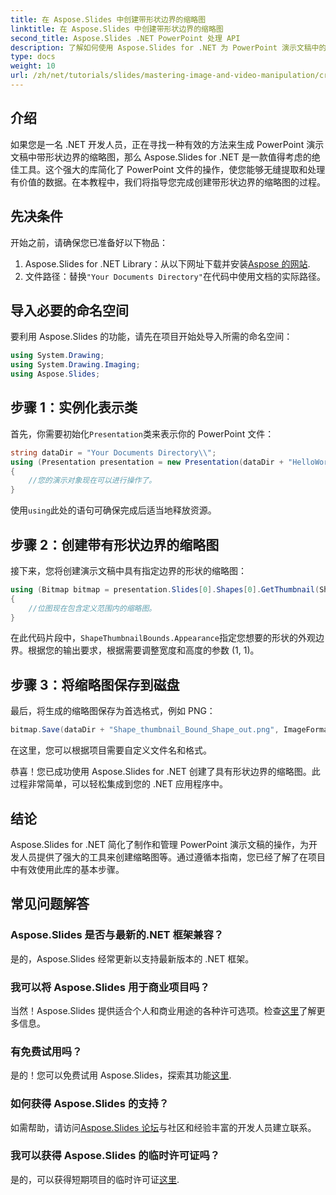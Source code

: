 ```yaml
---
title: 在 Aspose.Slides 中创建带形状边界的缩略图
linktitle: 在 Aspose.Slides 中创建带形状边界的缩略图
second_title: Aspose.Slides .NET PowerPoint 处理 API
description: 了解如何使用 Aspose.Slides for .NET 为 PowerPoint 演示文稿中的形状创建具有定义边界的缩略图。本综合指南提供了分步说明。
type: docs
weight: 10
url: /zh/net/tutorials/slides/mastering-image-and-video-manipulation/create-thumbnail-bounds-shape/
---
```

## 介绍

如果您是一名 .NET 开发人员，正在寻找一种有效的方法来生成 PowerPoint 演示文稿中带形状边界的缩略图，那么 Aspose.Slides for .NET 是一款值得考虑的绝佳工具。这个强大的库简化了 PowerPoint 文件的操作，使您能够无缝提取和处理有价值的数据。在本教程中，我们将指导您完成创建带形状边界的缩略图的过程。

## 先决条件

开始之前，请确保您已准备好以下物品：

1.  Aspose.Slides for .NET Library：从以下网址下载并安装[Aspose 的网站](https://releases.aspose.com/slides/net/).
2. 文件路径：替换`"Your Documents Directory"`在代码中使用文档的实际路径。

## 导入必要的命名空间

要利用 Aspose.Slides 的功能，请先在项目开始处导入所需的命名空间：

```csharp
using System.Drawing;
using System.Drawing.Imaging;
using Aspose.Slides;
```

## 步骤 1：实例化表示类

首先，你需要初始化`Presentation`类来表示你的 PowerPoint 文件：

```csharp
string dataDir = "Your Documents Directory\\";
using (Presentation presentation = new Presentation(dataDir + "HelloWorld.pptx"))
{
    //您的演示对象现在可以进行操作了。
}
```

使用`using`此处的语句可确保完成后适当地释放资源。

## 步骤 2：创建带有形状边界的缩略图

接下来，您将创建演示文稿中具有指定边界的形状的缩略图：

```csharp
using (Bitmap bitmap = presentation.Slides[0].Shapes[0].GetThumbnail(ShapeThumbnailBounds.Appearance, 1, 1))
{
    //位图现在包含定义范围内的缩略图。
}
```

在此代码片段中，`ShapeThumbnailBounds.Appearance`指定您想要的形状的外观边界。根据您的输出要求，根据需要调整宽度和高度的参数 (1, 1)。

## 步骤 3：将缩略图保存到磁盘

最后，将生成的缩略图保存为首选格式，例如 PNG：

```csharp
bitmap.Save(dataDir + "Shape_thumbnail_Bound_Shape_out.png", ImageFormat.Png);
```

在这里，您可以根据项目需要自定义文件名和格式。

恭喜！您已成功使用 Aspose.Slides for .NET 创建了具有形状边界的缩略图。此过程非常简单，可以轻松集成到您的 .NET 应用程序中。

## 结论

Aspose.Slides for .NET 简化了制作和管理 PowerPoint 演示文稿的操作，为开发人员提供了强大的工具来创建缩略图等。通过遵循本指南，您已经了解了在项目中有效使用此库的基本步骤。

## 常见问题解答

### Aspose.Slides 是否与最新的.NET 框架兼容？

是的，Aspose.Slides 经常更新以支持最新版本的 .NET 框架。

### 我可以将 Aspose.Slides 用于商业项目吗？

当然！Aspose.Slides 提供适合个人和商业用途的各种许可选项。检查[这里](https://purchase.aspose.com/buy)了解更多信息。

### 有免费试用吗？

是的！您可以免费试用 Aspose.Slides，探索其功能[这里](https://releases.aspose.com/).

### 如何获得 Aspose.Slides 的支持？

如需帮助，请访问[Aspose.Slides 论坛](https://forum.aspose.com/c/slides/11)与社区和经验丰富的开发人员建立联系。

### 我可以获得 Aspose.Slides 的临时许可证吗？

是的，可以获得短期项目的临时许可证[这里](https://purchase.aspose.com/temporary-license/).